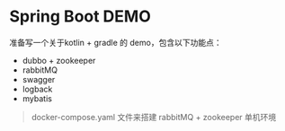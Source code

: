 ﻿# Spring Boot DEMO
准备写一个关于kotlin + gradle 的 demo，包含以下功能点：
* dubbo + zookeeper
* rabbitMQ
* swagger
* logback
* mybatis
 
> docker-compose.yaml 文件来搭建 rabbitMQ + zookeeper 单机环境